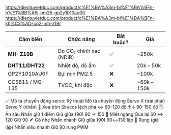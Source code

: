 https://dientuvietduc.com/product/c%E1%BA%A3m-bi%E1%BA%BFn-b%E1%BB%A5i-pm25-gp2y1010au0f/
https://dientuvietduc.com/product/c%E1%BA%A3m-bi%E1%BA%BFn-kh%C3%AD-co2-mh-z19/

| Cảm biến        | Chức năng               | Bắt buộc? | Giá          |
| --------------- | ----------------------- | --------- | ------------ |
| **MH-Z19B**     | Đo CO₂ chính xác (NDIR) | ✅        | \~250k       |
| **DHT11/DHT22** | Nhiệt độ, độ ẩm         | ✅        | 20k – 50k    |
| GP2Y1010AU0F    | Bụi mịn PM2.5           | ❌        | \~100k       |
| CCS811 / MQ-135 | TVOC, khí độc           | ❌        | \~60k – 150k |



✅ Mô tả chuyển động servo:
Kỹ thuật	Mô tả chuyển động	Servo X (trái phải)	Servo Y (nhấn)
🔁 Xoa tròn	Sin/cos lệch pha	↔ 60–120 độ	↑↓ 90–150 độ
🖐 Ấn sâu	Nhấn giữ 1 điểm	Giữ giữa (90)	90 → 150
🔄 Miết ngang	Qua lại	60 ↔ 120	Giữ 90
🪶 Gõ nhẹ	Nhấn nhanh	Giữ giữa (90)	90↔130 lặp
💨 Rung (giả lập)	Nhấn siêu nhanh	Giữ 90	rung PWM